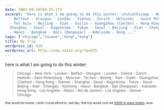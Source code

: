 ```yaml
---
date: 2003-09-26T04:25:17Z
excerpt: "here is what I am going to do this winter: \n\n\nChicago - New York - London
  - Belfast - Glasgow - London - Vienna - Zurich - Helsinki - Saint Petersburg - Moscow
  - Tel Aviv - Beijing - Xian - Guilin - Guangzhou (Canton) - Hong Kong - Xiamen -
  Shanghai - Seoul - Kagoshima - Tokyo - Seoul - Beijing - Xian - Chengdu - Kunming
  - Hanoi - Bangkok - Bali (Denpasar) - Adelaide - Hong ..."
tags: ["chicago","insane","hong","kong"]
title: My Trip
wordpress_id: 629
wordpress_url: http://new.nata2.org/?p=629
---
```


here is what I am going to do this winter: 

<blockquote><small>
Chicago - New York - London - Belfast - Glasgow - London - Vienna - Zurich - Helsinki - Saint Petersburg - Moscow - Tel Aviv - Beijing - Xian - Guilin - Guangzhou (Canton) - Hong Kong - Xiamen - Shanghai - Seoul - Kagoshima - Tokyo - Seoul - Beijing - Xian - Chengdu - Kunming - Hanoi - Bangkok - Bali (Denpasar) - Adelaide - Hong Kong - Los Angeles - Miami - Rio de Janeiro - Los Angeles - Denver - Chicago 
<small>
</blockquote>

that would be insane. I wish I could afford to. sad day. that trip would cost me <a href="http://www.bootsnall.com/">10000 in plane tickets</a>. wow
